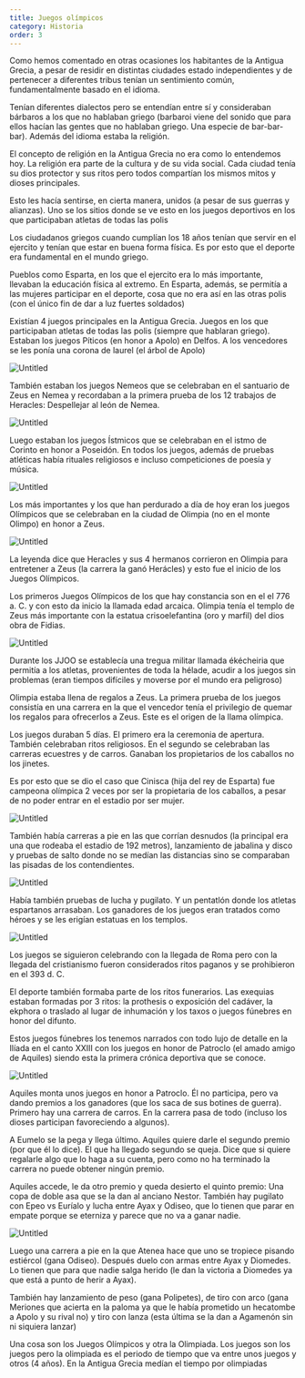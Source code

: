 ```yaml
---
title: Juegos olímpicos
category: Historia
order: 3
---
```


Como hemos comentado en otras ocasiones los habitantes de la Antigua Grecia, a pesar de residir en distintas ciudades estado independientes y de pertenecer a diferentes tribus tenían un sentimiento común, fundamentalmente basado en el idioma.

Tenían diferentes dialectos pero se entendían entre sí y consideraban bárbaros a los que no hablaban griego (barbaroi viene del sonido que para ellos hacían las gentes que no hablaban griego. Una especie de bar-bar-bar). Además del idioma estaba la religión.

El concepto de religión en la Antigua Grecia no era como lo entendemos hoy. La religión era parte de la cultura y de su vida social. Cada ciudad tenía su dios protector y sus ritos pero todos compartían los mismos mitos y dioses principales.

Esto les hacía sentirse, en cierta manera, unidos (a pesar de sus guerras y alianzas). Uno se los sitios donde se ve esto en los juegos deportivos en los que participaban atletas de todas las polis

Los ciudadanos griegos cuando cumplían los 18 años tenían que servir en el ejercito y tenían que estar en buena forma física. Es por esto que el deporte era fundamental en el mundo griego.

Pueblos como Esparta, en los que el ejercito era lo más importante, llevaban la educación física al extremo. En Esparta, además, se permitía a las mujeres participar en el deporte, cosa que no era así en las otras polis (con el único fin de dar a luz fuertes soldados)

Existían 4 juegos principales en la Antigua Grecia. Juegos en los que participaban atletas de todas las polis (siempre que hablaran griego). Estaban los juegos Píticos (en honor a Apolo) en Delfos. A los vencedores se les ponía una corona de laurel (el árbol de Apolo)

![Untitled]({{site.baseurl}}/images/Juegos%20oli%mpicos%20887f63ff900546aea11816b340ca8c25/Delfos_-_Google_Maps.png)

También estaban los juegos Nemeos que se celebraban en el santuario de Zeus en Nemea y recordaban a la primera prueba de los 12 trabajos de Heracles: Despellejar al león de Nemea.

![Untitled]({{site.baseurl}}/images/Juegos%20oli%mpicos%20887f63ff900546aea11816b340ca8c25/Nemea_-_Google_Maps.png)

Luego estaban los juegos Ístmicos que se celebraban en el istmo de Corinto en honor a Poseidón. En todos los juegos, además de pruebas atléticas había rituales religiosos e incluso competiciones de poesía y música.

![Untitled]({{site.baseurl}}/images/Juegos%20oli%mpicos%20887f63ff900546aea11816b340ca8c25/Corinto_-_Google_Maps.png)

Los más importantes y los que han perdurado a día de hoy eran los juegos Olímpicos que se celebraban en la ciudad de Olimpia (no en el monte Olimpo) en honor a Zeus.

![Untitled]({{site.baseurl}}/images/Juegos%20oli%mpicos%20887f63ff900546aea11816b340ca8c25/Olimpo_-_Google_Maps.png)

La leyenda dice que Heracles y sus 4 hermanos corrieron en Olimpia para entretener a Zeus (la carrera la ganó Herácles) y esto fue el inicio de los Juegos Olímpicos.

Los primeros Juegos Olímpicos de los que hay constancia son en el el 776 a. C. y con esto da inicio la llamada edad arcaica. Olimpia tenía el templo de Zeus más importante con la estatua crisoelefantina (oro y marfil) del dios obra de Fidias. 

![Untitled]({{site.baseurl}}/images/Juegos%20oli%mpicos%20887f63ff900546aea11816b340ca8c25/Cursor_and_06-seven-wonders-olympia_df87f173_1200x630_jpg__1200630_.png)

Durante los JJOO se establecía una tregua militar llamada ékécheiria que permitía a los atletas, provenientes de toda la hélade, acudir a los juegos sin problemas (eran tiempos difíciles y moverse por el mundo era peligroso)

Olimpia estaba llena de regalos a Zeus. La primera prueba de los juegos consistía en una carrera en la que el vencedor tenía el privilegio de quemar los regalos para ofrecerlos a Zeus. Este es el origen de la llama olímpica.

Los juegos duraban 5 días. El primero era la ceremonia de apertura. También celebraban ritos religiosos. En el segundo se celebraban las carreras ecuestres y de carros. Ganaban los propietarios de los caballos no los jinetes.

Es por esto que se dio el caso que Cinisca (hija del rey de Esparta) fue campeona olímpica 2 veces por ser la propietaria de los caballos, a pesar de no poder entrar en el estadio por ser mujer.

![Untitled]({{site.baseurl}}/images/Juegos%20oli%mpicos%20887f63ff900546aea11816b340ca8c25/cynisca_of_Sparta_vasepainting_jpg__600367_.png)

También había carreras a pie en las que corrían desnudos (la principal era una que rodeaba el estadio de 192 metros), lanzamiento de jabalina y disco y pruebas de salto donde no se medían las distancias sino se comparaban las pisadas de los contendientes.

![Untitled]({{site.baseurl}}/images/Juegos%20oli%mpicos%20887f63ff900546aea11816b340ca8c25/olimpiadas-clasicas-grecia1_jpg__1600927_.png)

Había también pruebas de lucha y pugilato. Y un pentatlón donde los atletas espartanos arrasaban. Los ganadores de los juegos eran tratados como héroes y se les erigían estatuas en los templos.

![Untitled]({{site.baseurl}}/images/Juegos%20oli%mpicos%20887f63ff900546aea11816b340ca8c25/juegos_olimpicos_en_la_antiguedad_3_jpg_imgo_jpg__885926_.png)

Los juegos se siguieron celebrando con la llegada de Roma pero con la llegada del cristianismo fueron considerados ritos paganos y se prohibieron en el 393 d. C.

El deporte también formaba parte de los ritos funerarios. Las exequias estaban formadas por 3 ritos: la prothesis o exposición del cadáver, la ekphora o traslado al lugar de inhumación y los taxos o juegos fúnebres en honor del difunto.

Estos juegos fúnebres los tenemos narrados con todo lujo de detalle en la Ilíada en el canto XXIII con los juegos en honor de Patroclo (el amado amigo de Aquiles) siendo esta la primera crónica deportiva que se conoce.

![Untitled]({{site.baseurl}}/images/Juegos%20oli%mpicos%20887f63ff900546aea11816b340ca8c25/Museo_archeologico_di_Firenze__Vaso_Fancois_5_-_Juegos_funebres_en_honor_de_Patroclo_-_Wikipedia__la_enciclopedia_libre.png)

Aquiles monta unos juegos en honor a Patroclo. Él no participa, pero va dando premios a los ganadores (que los saca de sus botines de guerra). Primero hay una carrera de carros. En la carrera pasa de todo (incluso los dioses participan favoreciendo a algunos). 

A Eumelo se la pega y llega último. Aquiles quiere darle el segundo premio (por que él lo dice). El que ha llegado segundo se queja. Dice que si quiere regalarle algo que lo haga a su cuenta, pero como no ha terminado la carrera no puede obtener ningún premio. 

Aquiles accede, le da otro premio y queda desierto el quinto premio: Una copa de doble asa que se la dan al anciano Nestor. También hay pugilato con Epeo vs Euríalo y lucha entre Ayax y Odiseo, que lo tienen que parar en empate porque se eterniza y parece que no va a ganar nadie.

![Untitled]({{site.baseurl}}/images/Juegos%20oli%mpicos%20887f63ff900546aea11816b340ca8c25/1_LfvIwhnjVkwvanhUgHMTHA_png__1168928_.png)

Luego una carrera a pie en la que Atenea hace que uno se tropiece pisando estiércol (gana Odiseo). Después duelo con armas entre Ayax y Diomedes. Lo tienen que para que nadie salga herido (le dan la victoria a Diomedes ya que está a punto de herir a Ayax). 

También hay lanzamiento de peso (gana Polipetes), de tiro con arco (gana Meriones que acierta en la paloma ya que le había prometido un hecatombe a Apolo y su rival no) y tiro con lanza (esta última se la dan a Agamenón sin ni siquiera lanzar)

Una cosa son los Juegos Olímpicos y otra la Olimpiada. Los juegos son los juegos pero la olimpiada es el periodo de tiempo que va entre unos juegos y otros (4 años). En la Antigua Grecia medían el tiempo por olimpiadas
